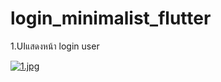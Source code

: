 # login_minimalist_flutter

1.UIแสดงหน้า login user

[![1.jpg](https://i.postimg.cc/wB01C8Nj/1.jpg)](https://postimg.cc/KK3cTWQ6)
